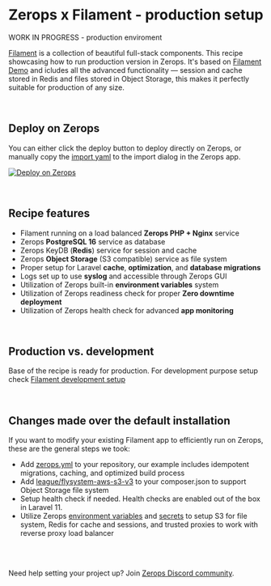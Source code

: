 # Zerops x Filament - production setup

WORK IN PROGRESS - production enviroment

[Filament](https://filamentphp.com) is a collection of beautiful full-stack components. This recipe showcasing how to run production version in Zerops. It's based on [Filament Demo](https://github.com/filamentphp/demo) and 
icludes all the advanced functionality — session and cache
stored in Redis and files stored in Object Storage, this makes it perfectly suitable for production of any size.

<br/>

## Deploy on Zerops

You can either click the deploy button to deploy directly on Zerops, or manually copy
the [import yaml](https://github.com/zeropsio/recipe-laravel-jetstream/blob/main/zerops-project-import.yml) to the
import dialog in the Zerops app.

[![Deploy on Zerops](https://github.com/zeropsio/recipe-shared-assets/blob/main/deploy-button/green/deploy-button.svg)](https://app.zerops.io/recipe/laravel)

<br/>

## Recipe features

- Filament running on a load balanced **Zerops PHP + Nginx** service
- Zerops **PostgreSQL 16** service as database
- Zerops KeyDB (**Redis**) service for session and cache
- Zerops **Object Storage** (S3 compatible) service as file system
- Proper setup for Laravel **cache**, **optimization**, and **database migrations**
- Logs set up to use **syslog** and accessible through Zerops GUI
- Utilization of Zerops built-in **environment variables** system
- Utilization of Zerops readiness check for proper  **Zero downtime deployment**
- Utilization of Zerops health check for advanced  **app monitoring**

[//]: # (- [Mailpit]&#40;https://github.com/axllent/mailpit&#41; as **SMTP mock server**)
[//]: # (- [Adminer]&#40;https://www.adminer.org&#41; for **quick database management** tool)

<br/>

## Production vs. development

Base of the recipe is ready for production. For development purpose setup check [Filament development setup](https://github.com/zeropsio/recipe-filament/tree/devenv)

[//]: # (- Use highly available version of the PostgreSQL database &#40;change `mode` from `NON_HA` to `HA` in recipe YAML, `db`)

[//]: # (  service section&#41;)

[//]: # (- Use at least two containers for Jetstream service to achieve high reliability and resilience &#40;add `minContainers: 2`)

[//]: # (  in recipe YAML, `app` service section&#41;)

[//]: # (- Use production-ready third-party SMTP server instead of Mailpit &#40;change `MAIL_` secret variables in recipe YAML `app`)

[//]: # (  service&#41;)

[//]: # (- Disable public access to Adminer or remove it altogether &#40;remove service `adminer` from recipe YAML&#41;)

<br/>

## Changes made over the default installation

If you want to modify your existing Filament app to efficiently run on Zerops, these are the general steps we
took:

- Add [zerops.yml](https://github.com/zeropsio/recipe-filament/blob/main/zerops.yml) to your repository, our
  example includes idempotent migrations, caching, and optimized build process
- Add [league/flysystem-aws-s3-v3](https://github.com/zeropsio/recipe-filament/blob/main/composer.json#L23) to
  your composer.json to support Object Storage file system
- Setup health check if needed. Health checks are enabled out of the box in Laravel 11.
- Utilize
  Zerops [environment variables](https://github.com/zeropsio/recipe-filament/blob/main/zerops.yml#L22-L73)
  and [secrets](https://github.com/zeropsio/recipe-filament/blob/main/zerops-project-import.yml#L13-L14) to
  setup S3 for file system, Redis for cache and sessions, and trusted proxies to work with reverse proxy load balancer

<br/>
<br/>

Need help setting your project up? Join [Zerops Discord community](https://discord.com/invite/WDvCZ54).
